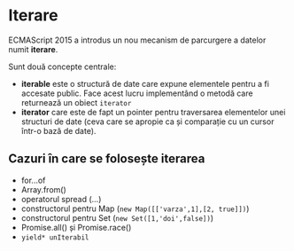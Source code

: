 # Iterare

ECMAScript 2015 a introdus un nou mecanism de parcurgere a datelor numit **iterare**.

Sunt două concepte centrale:
- **iterable** este o structură de date care expune elementele pentru a fi accesate public. Face acest lucru implementând o metodă care returnează un obiect `iterator`
- **iterator** care este de fapt un pointer pentru traversarea elementelor unei structuri de date (ceva care se apropie ca și comparație cu un cursor într-o bază de date).

## Cazuri în care se folosește iterarea

- for...of
- Array.from()
- operatorul spread (...)
- constructorul pentru Map (`new Map([['varza',1],[2, true]])`)
- constructorul pentru Set (`new Set([1,'doi',false])`)
- Promise.all() și Promise.race()
- `yield* unIterabil`
